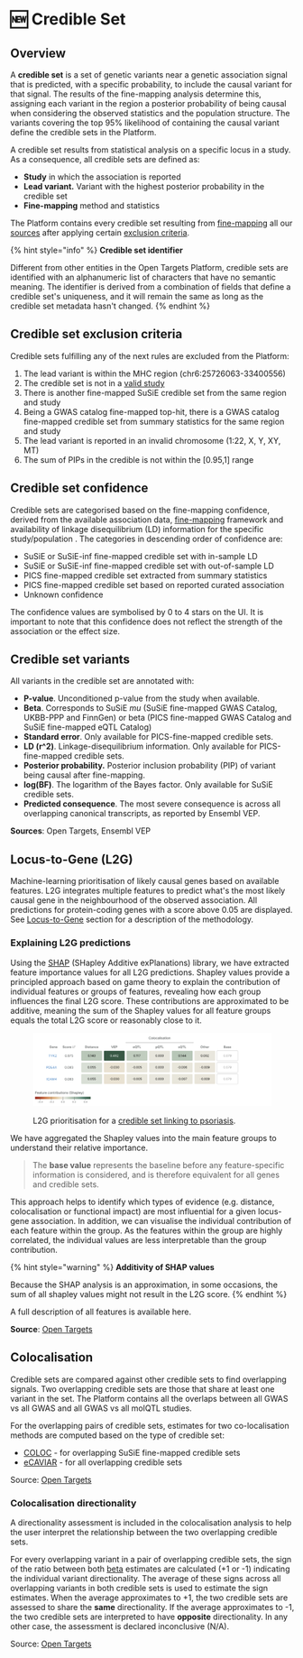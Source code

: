 # 🆕 Credible Set

## Overview

A **credible set** is a set of genetic variants near a genetic association signal that is predicted, with a specific probability, to include the causal variant for that signal. The results of the fine-mapping analysis determine this, assigning each variant in the region a posterior probability of being causal when considering the observed statistics and the population structure. The variants covering the top 95% likelihood of containing the causal variant define the credible sets in the Platform.

A credible set results from statistical analysis on a specific locus in a study. As a consequence, all credible sets are defined as:

* **Study** in which the association is reported
* **Lead variant.** Variant with the highest posterior probability in the credible set
* **Fine-mapping** method and statistics

The Platform contains every credible set resulting from [fine-mapping](gentropy/fine-mapping.md) all our [sources](gentropy/data-sources.md) after applying certain [exclusion criteria](credible-set.md#credible-set-exclusion-criteria).

{% hint style="info" %}
**Credible set identifier**

Different from other entities in the Open Targets Platform, credible sets are identified with an alphanumeric list of characters that have no semantic meaning. The identifier is derived from a combination of fields that define a credible set's uniqueness, and it will remain the same as long as the credible set metadata hasn't changed.&#x20;
{% endhint %}

## Credible set exclusion criteria

Credible sets fulfilling any of the next rules are excluded from the Platform:

1. The lead variant is within the MHC region (chr6:25726063-33400556)
2. The credible set is not in a [valid study](study.md#inclusion-criteria)
3. There is another fine-mapped SuSiE credible set from the same region and study
4. Being a GWAS catalog fine-mapped top-hit, there is a GWAS catalog fine-mapped credible set from summary statistics for the same region and study
5. The lead variant is reported in an invalid chromosome (1:22, X, Y, XY, MT)
6. The sum of PIPs in the credible is not within the \[0.95,1] range

## Credible set confidence

Credible sets are categorised based on the fine-mapping confidence, derived from the available association data, [fine-mapping](gentropy/fine-mapping.md) framework and availability of linkage disequilibrium (LD) information for the specific study/population . The categories in descending order of confidence are:&#x20;

* SuSiE or SuSiE-inf fine-mapped credible set with in-sample LD
* SuSiE or SuSiE-inf fine-mapped credible set with out-of-sample LD
* PICS fine-mapped credible set extracted from summary statistics
* PICS fine-mapped credible set based on reported curated association
* Unknown confidence

The confidence values are symbolised by 0 to 4 stars on the UI. It is important to note that this confidence does not reflect the strength of the association or the effect size.

## Credible set variants

All variants in the credible set are annotated with:

* **P-value**. Unconditioned p-value from the study when available.
* **Beta**. Corresponds to SuSiE _mu_ (SuSiE fine-mapped GWAS Catalog, UKBB-PPP and FinnGen) or beta (PICS fine-mapped GWAS Catalog and SuSiE fine-mapped eQTL Catalog)&#x20;
* **Standard error**. Only available for PICS-fine-mapped credible sets.
* **LD (r^2)**. Linkage-disequilibrium information. Only available for PICS-fine-mapped credible sets.
* **Posterior probability.** Posterior inclusion probability (PIP) of variant being causal after fine-mapping.
* **log(BF)**. The logarithm of the Bayes factor. Only available for SuSiE credible sets.
* **Predicted consequence**. The most severe consequence is across all overlapping canonical transcripts, as reported by Ensembl VEP.

**Sources**: Open Targets, Ensembl VEP

## Locus-to-Gene (L2G)

Machine-learning prioritisation of likely causal genes based on available features. L2G integrates multiple features to predict what's the most likely causal gene in the neighbourhood of the observed association. All predictions for protein-coding genes with a score above 0.05 are displayed. See [Locus-to-Gene](gentropy/locus-to-gene-l2g.md) section for a description of the methodology.

### Explaining L2G predictions

Using the [SHAP](https://shap.readthedocs.io/en/latest/example_notebooks/overviews/An%20introduction%20to%20explainable%20AI%20with%20Shapley%20values.html) (SHapley Additive exPlanations) library, we have extracted feature importance values for all L2G predictions. Shapley values provide a principled approach based on game theory to explain the contribution of individual features or groups of features, revealing how each group influences the final L2G score. These contributions are approximated to be additive, meaning the sum of the Shapley values for all feature groups equals the total L2G score or reasonably close to it.

<figure><img src=".gitbook/assets/image.png" alt=""><figcaption><p>L2G prioritisation for a <a href="https://platform.opentargets.org/credible-set/b8a67437f19eb1607f9219ea17adebe7">credible set linking to psoriasis</a>.</p></figcaption></figure>

We have aggregated the Shapley values into the main feature groups to understand their relative importance.

> The **base value** represents the baseline before any feature-specific information is considered, and is therefore equivalent for all genes and credible sets.

This approach helps to identify which types of evidence (e.g. distance, colocalisation or functional impact) are most influential for a given locus-gene association. In addition, we can visualise the individual contribution of each feature within the group. As the features within the group are highly correlated, the individual values are less interpretable than the group contribution.

{% hint style="warning" %}
**Additivity of SHAP values**

Because the SHAP analysis is an approximation, in some occasions, the sum of all shapley values might not result in the L2G score.
{% endhint %}

A full description of all features is available here.

**Source**: [Open Targets](gentropy/locus-to-gene-l2g.md)

## Colocalisation

Credible sets are compared against other credible sets to find overlapping signals. Two overlapping credible sets are those that share at least one variant in the set. The Platform contains all the overlaps between all GWAS vs all GWAS and all GWAS vs all molQTL studies.

For the overlapping pairs of credible sets, estimates for two co-localisation methods are computed based on the type of credible set:

* [COLOC](gentropy/colocalisation.md#coloc-colocalisation) - for overlapping SuSiE fine-mapped credible sets
* [eCAVIAR](gentropy/colocalisation.md#ecaviar-colocalisation) - for all overlapping credible sets&#x20;

Source: [Open Targets](gentropy/colocalisation.md)

### Colocalisation directionality&#x20;

A directionality assessment is included in the colocalisation analysis to help the user interpret the relationship between the two overlapping credible sets.

For every overlapping variant in a pair of overlapping credible sets, the sign of the ratio between both [beta](credible-set.md#credible-set-variants) estimates are calculated (+1 or -1) indicating the individual variant directionality. The average of these signs across all overlapping variants in both credible sets is used to estimate the sign estimates. When the average approximates to +1, the two credible sets are assessed to share the **same** directionality. If the average approximates to -1, the two credible sets are interpreted to have **opposite** directionality. In any other case, the assessment is declared inconclusive (N/A).

Source: [Open Targets](gentropy/colocalisation.md)

